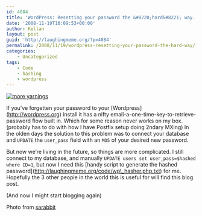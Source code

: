 ```yaml
---
id: 4084
title: 'WordPress: Resetting your password the &#8220;hard&#8221; way.'
date: '2008-11-19T16:09:53+00:00'
author: Kellan
layout: post
guid: 'http://laughingmeme.org/?p=4084'
permalink: /2008/11/19/wordpress-resetting-your-password-the-hard-way/
categories:
    - Uncategorized
tags:
    - Code
    - hashing
    - wordpress
---
```


[![more yarnings](http://farm3.static.flickr.com/2288/1937032483_41c5f3965b.jpg)](http://www.flickr.com/photos/sarabbit/1937032483/ "more yarnings by Sarabbit, on Flickr")

If you’ve forgetten your password to your \[Wordpress\](http://wordpress.org) install it has a nifty email-a-one-time-key-to-retrieve-password flow built in. Which for some reason never works on my box. (probably has to do with how I have Postfix setup doing 2ndary MXing) In the olden days the solution to this problem was to connect your database and `UPDATE` the `user_pass` field with an `MD5` of your desired new password.

But now we’re living in the future, so things are more complicated. I still connect to my database, and manually `UPDATE users set user_pass=$hashed where ID=1`, but now I need this \[handy script to generate the hashed password\](http://laughingmeme.org/code/wp\_hasher.php.txt) for me. Hopefully the 3 other people in the world this is useful for will find this blog post.

(And now I might start blogging again)

Photo from [sarabbit](http://www.flickr.com/photos/sarabbit)